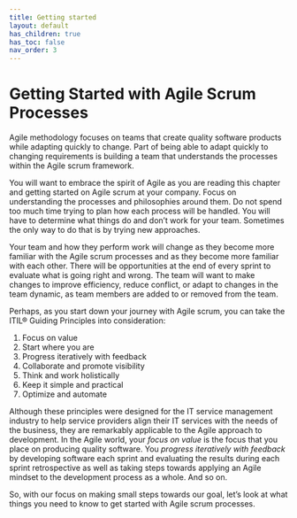 ```yaml
---
title: Getting started
layout: default
has_children: true
has_toc: false
nav_order: 3
---
```


# Getting Started with Agile Scrum Processes

Agile methodology focuses on teams that create quality software products while adapting quickly to change. Part of being able to adapt quickly to 
changing requirements is building a team that understands the processes within the Agile scrum framework. 

You will want to embrace the spirit of Agile as you are reading this chapter and getting started on Agile scrum at your company. Focus on understanding 
the processes and philosophies around them. Do not spend too much time trying to plan how each process will be handled. You will have to determine what 
things do and don’t work for your team. Sometimes the only way to do that is by trying new approaches. 

Your team and how they perform work will change as they become more familiar with the Agile scrum processes and as they become more familiar with each other. 
There will be opportunities at the end of every sprint to evaluate what is going right and wrong. The team will want to make changes to improve efficiency, 
reduce conflict, or adapt to changes in the team dynamic, as team members are added to or removed from the team. 

Perhaps, as you start down your journey with Agile scrum, you can take the ITIL® Guiding Principles into consideration:
1.	Focus on value
2.	Start where you are
3.	Progress iteratively with feedback
4.	Collaborate and promote visibility
5.	Think and work holistically
6.	Keep it simple and practical
7.	Optimize and automate

Although these principles were designed for the IT service management industry to help service providers align their IT services with the needs of the business, 
they are remarkably applicable to the Agile approach to development. In the Agile world, your _focus on value_ is the focus that you place on producing quality 
software. You _progress iteratively with feedback_ by developing software each sprint and evaluating the results during each sprint retrospective as well as 
taking steps towards applying an Agile mindset to the development process as a whole. And so on.

So, with our focus on making small steps towards our goal, let’s look at what things you need to know to get started with Agile scrum processes.
